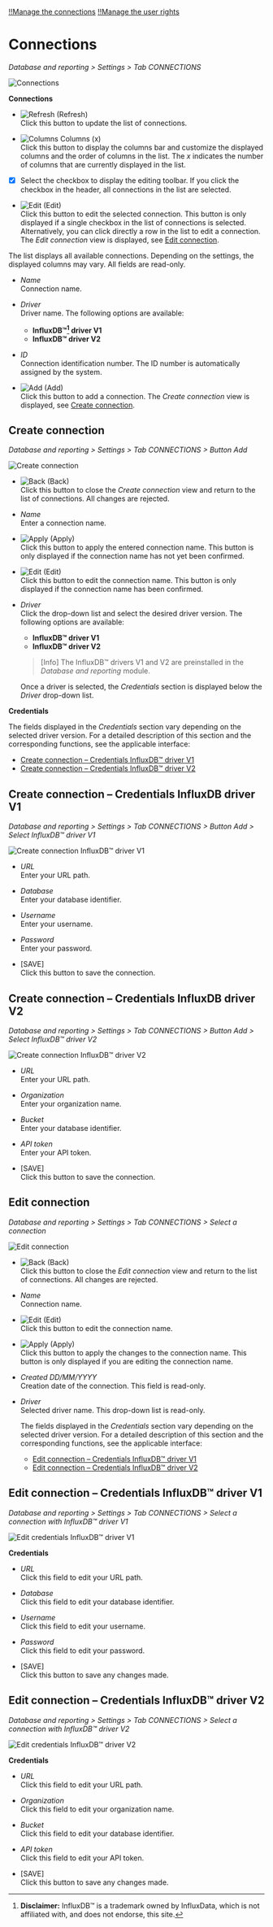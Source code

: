 [!!Manage the connections](../Integration/04_ManageConnections.md)
[!!Manage the user rights](../Integration/05_ManageUserRights.md)

# Connections

*Database and reporting > Settings > Tab CONNECTIONS*

![Connections](../../Assets/Screenshots/DatabaseAndReporting/Settings/Connections/ConnectionsCreated.png "[Connections]")

**Connections**

- ![Refresh](../../Assets/Icons/Refresh01.png "[Refresh]") (Refresh)   
    Click this button to update the list of connections.

- ![Columns](../../Assets/Icons/Columns.png "[Columns]") Columns (x)   
    Click this button to display the columns bar and customize the displayed columns and the order of columns in the list. The *x* indicates the number of columns that are currently displayed in the list.

- [x]     
    Select the checkbox to display the editing toolbar. If you click the checkbox in the header, all connections in the list are selected.

- ![Edit](../../Assets/Icons/Edit01.png "[Edit]") (Edit)  
    Click this button to edit the selected connection. This button is only displayed if a single checkbox in the list of connections is selected. Alternatively, you can click directly a row in the list to edit a connection. The *Edit connection* view is displayed, see [Edit connection](#edit-connection).

The list displays all available connections. Depending on the settings, the displayed columns may vary. All fields are read-only.

- *Name*  
    Connection name.

- *Driver*  
    Driver name. The following options are available:
    - **InfluxDB&trade;[^1] driver V1**
    - **InfluxDB&trade; driver V2**

- *ID*  
    Connection identification number. The ID number is automatically assigned by the system.

- ![Add](../../Assets/Icons/Plus01.png "[Add]") (Add)  
    Click this button to add a connection. The *Create connection* view is displayed, see [Create connection](#create-connection).



## Create connection

*Database and reporting > Settings > Tab CONNECTIONS > Button Add*

![Create connection](../../Assets/Screenshots/DatabaseAndReporting/Settings/Connections/CreateConnection.png "[Create connection]")

- ![Back](../../Assets/Icons/Back02.png "[Back]") (Back)   
    Click this button to close the *Create connection* view and return to the list of connections. All changes are rejected.

- *Name*   
    Enter a connection name.

- ![Apply](../../Assets/Icons/Check.png "[Apply]") (Apply)  
    Click this button to apply the entered connection name. This button is only displayed if the connection name has not yet been confirmed. 

- ![Edit](../../Assets/Icons/Edit02.png "[Edit]") (Edit)  
    Click this button to edit the connection name. This button is only displayed if the connection name has been confirmed. 

- *Driver*  
    Click the drop-down list and select the desired driver version. The following options are available:
    - **InfluxDB&trade; driver V1**
    - **InfluxDB&trade; driver V2**
      
    > [Info] The InfluxDB&trade; drivers V1 and V2 are preinstalled in the *Database and reporting* module.

    Once a driver is selected, the *Credentials* section is displayed below the *Driver* drop-down list.

**Credentials**

The fields displayed in the *Credentials* section vary depending on the selected driver version. For a detailed description of this section and the corresponding functions, see the applicable interface: 
  - [Create connection &ndash; Credentials InfluxDB&trade; driver V1](#create-connection-–-credentials-influxdb-driver-v1)   
  - [Create connection &ndash; Credentials InfluxDB&trade; driver V2](#create-connection-–-credentials-influxdb-driver-v2) 
    


## Create connection &ndash; Credentials InfluxDB driver V1

*Database and reporting > Settings > Tab CONNECTIONS > Button Add > Select InfluxDB&trade; driver V1*

![Create connection InfluxDB&trade; driver V1](../../Assets/Screenshots/DatabaseAndReporting/Settings/Connections/CreateConnectionInfluxDBDriverV1.png "[Create connection InfluxDB&trade; driver V1]")

- *URL*  
    Enter your URL path.

- *Database*  
    Enter your database identifier.

- *Username*  
    Enter your username.

- *Password*  
    Enter your password.

- [SAVE]  
    Click this button to save the connection.

    

## Create connection &ndash; Credentials InfluxDB driver V2

*Database and reporting > Settings > Tab CONNECTIONS > Button Add > Select InfluxDB&trade; driver V2*

![Create connection InfluxDB&trade; driver V2](../../Assets/Screenshots/DatabaseAndReporting/Settings/Connections/CreateConnectionInfluxDBDriverV2.png "[Create connection InfluxDB&trade; driver V2]")

- *URL*  
    Enter your URL path.

- *Organization*  
    Enter your organization name.

- *Bucket*  
    Enter your database identifier.

- *API token*  
    Enter your API token.

- [SAVE]  
    Click this button to save the connection.



## Edit connection

*Database and reporting > Settings > Tab CONNECTIONS > Select a connection*

![Edit connection](../../Assets/Screenshots/DatabaseAndReporting/Settings/Connections/EditConnection.png "[Edit connection]")

- ![Back](../../Assets/Icons/Back02.png "[Back]") (Back)   
    Click this button to close the *Edit connection* view and return to the list of connections. All changes are rejected.

- *Name*   
    Connection name.  

- ![Edit](../../Assets/Icons/Edit02.png "[Edit]") (Edit)  
    Click this button to edit the connection name.

- ![Apply](../../Assets/Icons/Check.png "[Apply]") (Apply)  
    Click this button to apply the changes to the connection name. This button is only displayed if you are editing the connection name.

- *Created DD/MM/YYYY*  
    Creation date of the connection. This field is read-only.  

- *Driver*  
    Selected driver name. This drop-down list is read-only.

    The fields displayed in the *Credentials* section vary depending on the selected driver version. For a detailed description of this section and the corresponding functions, see the applicable interface: 
    - [Edit connection &ndash; Credentials InfluxDB&trade; driver V1](#edit-connection-–-credentials-influxdb-driver-v1)   
    - [Edit connection &ndash; Credentials InfluxDB&trade; driver V2](#edit-connection-–-credentials-influxdb-driver-v2) 
    


## Edit connection &ndash; Credentials InfluxDB&trade; driver V1

*Database and reporting > Settings > Tab CONNECTIONS > Select a connection with InfluxDB&trade; driver V1*

![Edit credentials InfluxDB&trade; driver V1](../../Assets/Screenshots/DatabaseAndReporting/Settings/Connections/EditConnectionV1.png "[Edit credentials InfluxDB&trade; driver V1]")

**Credentials** 

- *URL*  
    Click this field to edit your URL path.

- *Database*  
    Click this field to edit your database identifier.

- *Username*  
    Click this field to edit your username.

- *Password*  
    Click this field to edit your password.

- [SAVE]  
    Click this button to save any changes made.



## Edit connection &ndash; Credentials InfluxDB&trade; driver V2

*Database and reporting > Settings > Tab CONNECTIONS > Select a connection with InfluxDB&trade; driver V2*

![Edit credentials InfluxDB&trade; driver V2](../../Assets/Screenshots/DatabaseAndReporting/Settings/Connections/EditConnectionV2.png "[Edit credentials InfluxDB&trade; driver V2]")

**Credentials** 

- *URL*  
    Click this field to edit your URL path.

- *Organization*  
    Click this field to edit your organization name.

- *Bucket*  
    Click this field to edit your database identifier.

- *API token*  
    Click this field to edit your API token.

- [SAVE]  
    Click this button to save any changes made.

    



[^1]: **Disclaimer:** InfluxDB&trade; is a trademark owned by InfluxData, which is not affiliated with, and does not endorse, this site.  